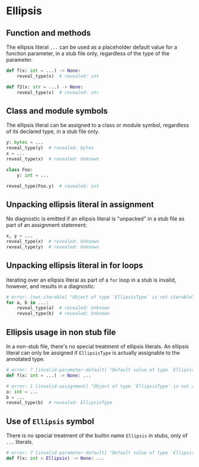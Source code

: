 # Ellipsis

## Function and methods

The ellipsis literal `...` can be used as a placeholder default value for a function parameter, in a
stub file only, regardless of the type of the parameter.

```pyi
def f(x: int = ...) -> None:
    reveal_type(x)  # revealed: int

def f2(x: str = ...) -> None:
    reveal_type(x)  # revealed: str
```

## Class and module symbols

The ellipsis literal can be assigned to a class or module symbol, regardless of its declared type,
in a stub file only.

```pyi
y: bytes = ...
reveal_type(y)  # revealed: bytes
x = ...
reveal_type(x)  # revealed: Unknown

class Foo:
    y: int = ...

reveal_type(Foo.y)  # revealed: int
```

## Unpacking ellipsis literal in assignment

No diagnostic is emitted if an ellipsis literal is "unpacked" in a stub file as part of an
assignment statement:

```pyi
x, y = ...
reveal_type(x)  # revealed: Unknown
reveal_type(y)  # revealed: Unknown
```

## Unpacking ellipsis literal in for loops

Iterating over an ellipsis literal as part of a `for` loop in a stub is invalid, however, and
results in a diagnostic:

```pyi
# error: [not-iterable] "Object of type `EllipsisType` is not iterable"
for a, b in ...:
    reveal_type(a)  # revealed: Unknown
    reveal_type(b)  # revealed: Unknown
```

## Ellipsis usage in non stub file

In a non-stub file, there's no special treatment of ellipsis literals. An ellipsis literal can only
be assigned if `EllipsisType` is actually assignable to the annotated type.

```py
# error: 7 [invalid-parameter-default] "Default value of type `EllipsisType` is not assignable to annotated parameter type `int`"
def f(x: int = ...) -> None: ...

# error: 1 [invalid-assignment] "Object of type `EllipsisType` is not assignable to `int`"
a: int = ...
b = ...
reveal_type(b)  # revealed: EllipsisType
```

## Use of `Ellipsis` symbol

There is no special treatment of the builtin name `Ellipsis` in stubs, only of `...` literals.

```pyi
# error: 7 [invalid-parameter-default] "Default value of type `EllipsisType` is not assignable to annotated parameter type `int`"
def f(x: int = Ellipsis) -> None: ...
```
